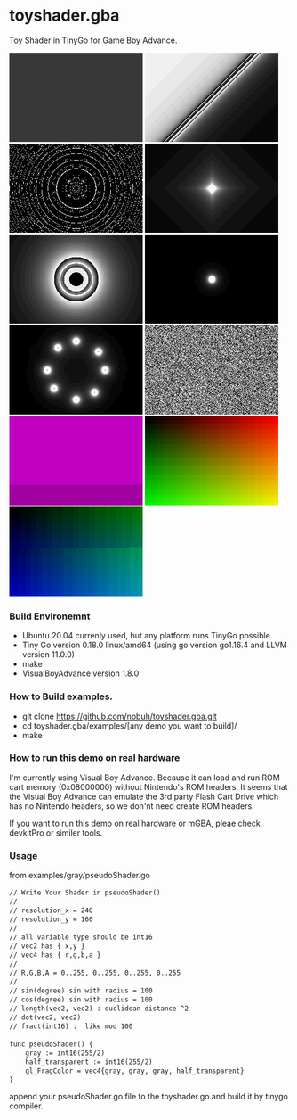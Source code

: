 # toyshader.gba

Toy Shader in TinyGo for Game Boy Advance.

![](https://github.com/nobuh/toyshader.gba/blob/master/examples/gray.png)
![](https://github.com/nobuh/toyshader.gba/blob/master/examples/slope.png)
![](https://github.com/nobuh/toyshader.gba/blob/master/examples/rings.png)
![](https://github.com/nobuh/toyshader.gba/blob/master/examples/diamond.png)
![](https://github.com/nobuh/toyshader.gba/blob/master/examples/blackhole.png)
![](https://github.com/nobuh/toyshader.gba/blob/master/examples/dot.png)
![](https://github.com/nobuh/toyshader.gba/blob/master/examples/8dots.png)
![](https://github.com/nobuh/toyshader.gba/blob/master/examples/rand.png)
![](https://github.com/nobuh/toyshader.gba/blob/master/examples/blinking.png)
![](https://github.com/nobuh/toyshader.gba/blob/master/examples/gradient.png)
![](https://github.com/nobuh/toyshader.gba/blob/master/examples/blinkinggradient.png)

### Build Environemnt

- Ubuntu 20.04 currenly used, but any platform runs TinyGo possible.
- Tiny Go version 0.18.0 linux/amd64 (using go version go1.16.4 and LLVM version 11.0.0)
- make
- VisualBoyAdvance version 1.8.0

### How to Build examples.

- git clone https://github.com/nobuh/toyshader.gba.git
- cd toyshader.gba/examples/[any demo you want to build]/
- make

### How to run this demo on real hardware

I'm currently using Visual Boy Advance. Because it can load and run ROM cart memory (0x08000000) without Nintendo's ROM headers.
It seems that the Visual Boy Advance can emulate the 3rd party Flash Cart Drive which has no Nintendo headers, so we don'nt need create ROM headers.  

If you want to run this demo on real hardware or mGBA, pleae check devkitPro or similer tools.

### Usage 

from examples/gray/pseudoShader.go

```
// Write Your Shader in pseudoShader()
//
// resolution_x = 240
// resolution_y = 160
//
// all variable type should be int16
// vec2 has { x,y }
// vec4 has { r,g,b,a }
//
// R,G,B,A = 0..255, 0..255, 0..255, 0..255
//
// sin(degree) sin with radius = 100
// cos(degree) sin with radius = 100
// length(vec2, vec2) : euclidean distance ^2
// dot(vec2, vec2) 
// fract(int16) :  like mod 100

func pseudoShader() {
	gray := int16(255/2)
	half_transparent := int16(255/2)
	gl_FragColor = vec4{gray, gray, gray, half_transparent}
}
```

append your pseudoShader.go file to the toyshader.go and build it by tinygo compiler.

